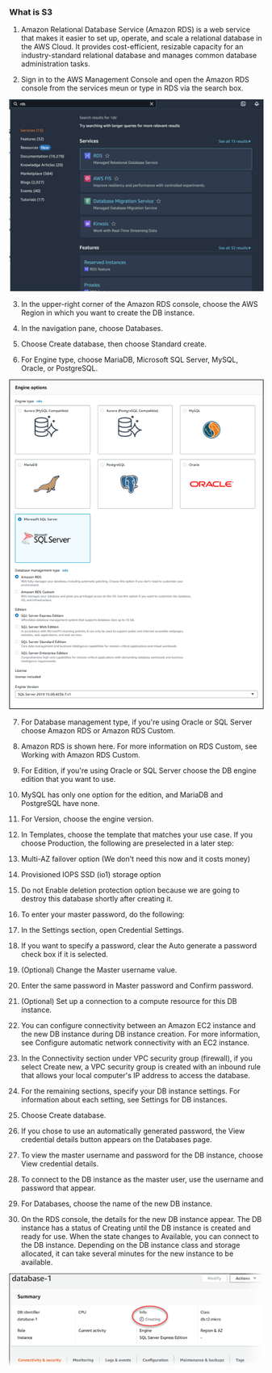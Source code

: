 ###  What is S3

1. Amazon Relational Database Service (Amazon RDS) is a web service that makes it easier to set up, operate, and scale a relational database in the AWS Cloud. It provides cost-efficient, resizable capacity for an industry-standard relational database and manages common database administration tasks.

2. Sign in to the AWS Management Console and open the Amazon RDS console from the services meun or type in RDS via the search box.

![RDS](0-rds-db.png)

3. In the upper-right corner of the Amazon RDS console, choose the AWS Region in which you want to create the DB instance.

4. In the navigation pane, choose Databases.

5. Choose Create database, then choose Standard create.

6. For Engine type, choose MariaDB, Microsoft SQL Server, MySQL, Oracle, or PostgreSQL.

![RDS](1-rds-db.png)

7. For Database management type, if you're using Oracle or SQL Server choose Amazon RDS or Amazon RDS Custom.

8. Amazon RDS is shown here. For more information on RDS Custom, see Working with Amazon RDS Custom.

9. For Edition, if you're using Oracle or SQL Server choose the DB engine edition that you want to use.

10. MySQL has only one option for the edition, and MariaDB and PostgreSQL have none.

11. For Version, choose the engine version.

12. In Templates, choose the template that matches your use case. If you choose Production, the following are preselected in a later step:

13. Multi-AZ failover option (We don't need this now and it costs money)

14. Provisioned IOPS SSD (io1) storage option

15. Do not Enable deletion protection option because we are going to destroy this database shortly after creating it.

16. To enter your master password, do the following:

17. In the Settings section, open Credential Settings.

18. If you want to specify a password, clear the Auto generate a password check box if it is selected.

19. (Optional) Change the Master username value.

20. Enter the same password in Master password and Confirm password.

21. (Optional) Set up a connection to a compute resource for this DB instance.

22. You can configure connectivity between an Amazon EC2 instance and the new DB instance during DB instance creation. For more information, see Configure automatic network connectivity with an EC2 instance.

23. In the Connectivity section under VPC security group (firewall), if you select Create new, a VPC security group is created with an inbound rule that allows your local computer's IP address to access the database.

24. For the remaining sections, specify your DB instance settings. For information about each setting, see Settings for DB instances.

25. Choose Create database.

26. If you chose to use an automatically generated password, the View credential details button appears on the Databases page.

27. To view the master username and password for the DB instance, choose View credential details.

28. To connect to the DB instance as the master user, use the username and password that appear.

29. For Databases, choose the name of the new DB instance.

30. On the RDS console, the details for the new DB instance appear. The DB instance has a status of Creating until the DB instance is created and ready for use. When the state changes to Available, you can connect to the DB instance. Depending on the DB instance class and storage allocated, it can take several minutes for the new instance to be available.

![RDS](2-rds-db.png)
